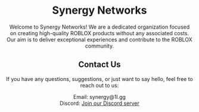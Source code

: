 <div align="center">
  <h1>Synergy Networks</h1>
  <p>Welcome to Synergy Networks! We are a dedicated organization focused on creating high-quality ROBLOX products without any associated costs. Our aim is to deliver exceptional experiences and contribute to the ROBLOX community.</p>

  ## Contact Us

  <p>If you have any questions, suggestions, or just want to say hello, feel free to reach out to us:</p>

  <p>
    Email: synergy@1l.gg<br>
    Discord: <a href="https://discord.gg/yGhNCtQqK2">Join our Discord server</a>
  </p>
</div>
